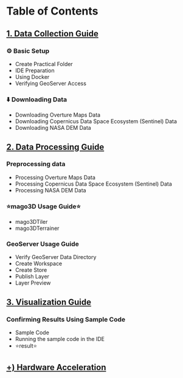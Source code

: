 # Table of Contents

## [1. Data Collection Guide](guides/english/1_Resource_Guide_En.md)

### ⚙️ Basic Setup
- Create Practical Folder
- IDE Preparation
- Using Docker
- Verifying GeoServer Access

### ⬇️ Downloading Data
- Downloading Overture Maps Data
- Downloading Copernicus Data Space Ecosystem (Sentinel) Data
- Downloading NASA DEM Data

## [2. Data Processing Guide](guides/english/2_Processing_Guide_En.md)

### Preprocessing data
- Processing Overture Maps Data
- Processing Copernicus Data Space Ecosystem (Sentinel) Data
- Processing NASA DEM Data

### ⭐mago3D Usage Guide⭐
- mago3DTiler
- mago3DTerrainer

### GeoServer Usage Guide
- Verify GeoServer Data Directory
- Create Workspace
- Create Store
- Publish Layer
- Layer Preview

## [3. Visualization Guide](guides/english/3_Visualization_Guide_En.md)
### Confirming Results Using Sample Code
- Sample Code
- Running the sample code in the IDE 
- ⭐result⭐

## [+) Hardware Acceleration](guides/english/Hardware_Acceleration_En.md)
